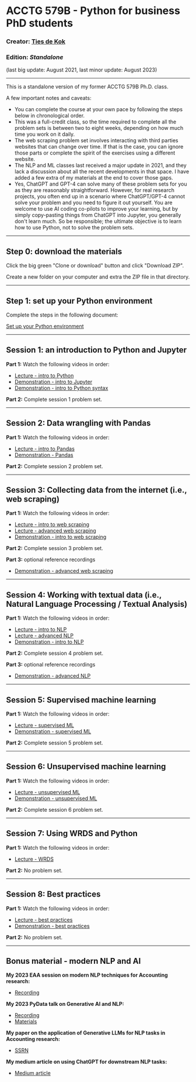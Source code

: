 # ACCTG 579B - Python for business PhD students
### Creator: <a href="https://www.tiesdekok.com" target="_blank">Ties de Kok</a> 
### Edition: *Standalone* 
(last big update: August 2021, last minor update: August 2023)

----

This is a standalone version of my former ACCTG 579B Ph.D. class.

A few important notes and caveats:  
- You can complete the course at your own pace by following the steps below in chronological order.   
- This was a full-credit class, so the time required to complete all the problem sets is between two to eight weeks, depending on how much time you work on it daily.
- The web scraping problem set involves interacting with third parties websites that can change over time. If that is the case, you can ignore those parts or complete the spirit of the exercises using a different website.
- The NLP and ML classes last received a major update in 2021, and they lack a discussion about all the recent developments in that space. I have added a few extra of my materials at the end to cover those gaps.
- Yes, ChatGPT and GPT-4 can solve many of these problem sets for you as they are reasonably straightforward. However, for real research projects, you often end up in a scenario where ChatGPT/GPT-4 cannot solve your problem and you need to figure it out yourself. You are welcome to use AI coding co-pilots to improve your learning, but by simply copy-pasting things from ChatGPT into Jupyter, you generally don't learn much. So be responsible; the ultimate objective is to learn how to use Python, not to solve the problem sets. 

----

## Step 0: download the materials

Click the big green "Clone or download" button and click "Download ZIP".

Create a new folder on your computer and extra the ZIP file in that directory. 

----

## Step 1: set up your Python environment

Complete the steps in the following document:

<a href='https://github.com/TiesdeKok/acctg-579B/blob/master/setup-python.md'>Set up your Python environment</a>

----

## Session 1: an introduction to Python and Jupyter

**Part 1:** Watch the following videos in order:
- <a href='https://youtu.be/sR5j7WcAk1g'>Lecture - intro to Python</a>
- <a href='https://youtu.be/kGcEWU1PgAg'>Demonstration - intro to Jupyter</a>
- <a href='https://youtu.be/feNltsyMzcQ'>Demonstration - intro to Python syntax</a>

**Part 2:** Complete session 1 problem set.

----

## Session 2: Data wrangling with Pandas

**Part 1:** Watch the following videos in order:
- <a href='https://youtu.be/MdtqwyOhZKk'>Lecture - intro to Pandas</a>
- <a href='https://youtu.be/almeNiqX-a4'>Demonstration - Pandas</a>

**Part 2:** Complete session 2 problem set.

----

## Session 3: Collecting data from the internet (i.e., web scraping) 

**Part 1:** Watch the following videos in order:
- <a href='https://youtu.be/yioYMHYvZ70'>Lecture - intro to web scraping</a>
- <a href='https://youtu.be/pyyFTeY7NXU'>Lecture - advanced web scraping</a>
- <a href='https://youtu.be/j0wP2UtH7h8'>Demonstration - intro to web scraping</a>

**Part 2:** Complete session 3 problem set.

**Part 3:** optional reference recordings
- <a href='https://youtu.be/1WYwUj8tJaI'>Demonstration - advanced web scraping</a>

----

## Session 4: Working with textual data (i.e., Natural Language Processing / Textual Analysis)

**Part 1:** Watch the following videos in order:
- <a href='https://youtu.be/bo2TVZS3nTA'>Lecture - intro to NLP</a>
- <a href='https://youtu.be/fa0pRqt2_ag'>Lecture - advanced NLP</a>
- <a href='https://youtu.be/kkO3dI4Ws-U'>Demonstration - intro to NLP</a>

**Part 2:** Complete session 4 problem set.

**Part 3:** optional reference recordings
- <a href='https://youtu.be/EdpZkM3vnIY'>Demonstration - advanced NLP</a>

----

## Session 5: Supervised machine learning

**Part 1:** Watch the following videos in order:
- <a href='https://youtu.be/0-kRlMqxmgo'>Lecture - supervised ML</a>
- <a href='https://youtu.be/fqcXjmKkiqE'>Demonstration - supervised ML</a>

**Part 2:** Complete session 5 problem set.

----

## Session 6: Unsupervised machine learning

**Part 1:** Watch the following videos in order:
- <a href='https://youtu.be/Ua2fqj753ak'>Lecture - unsupervised ML</a>
- <a href='https://youtu.be/GsV_ddRygx8'>Demonstration - unsupervised ML</a>

**Part 2:** Complete session 6 problem set.

----

## Session 7: Using WRDS and Python

**Part 1:** Watch the following videos in order:
- <a href='https://youtu.be/1gE06_L3ou4'>Lecture - WRDS</a>

**Part 2:** No problem set.

----

## Session 8: Best practices 

**Part 1:** Watch the following videos in order:
- <a href='https://youtu.be/kEHwUzF_5NY'>Lecture - best practices</a>
- <a href='https://youtu.be/022dozzvCas'>Demonstration - best practices</a>

**Part 2:** No problem set.

----

## Bonus material - modern NLP and AI

**My 2023 EAA session on modern NLP techniques for Accounting research:**
- <a href='https://youtu.be/0PtD9yMMAVY'>Recording</a>

**My 2023 PyData talk on Generative AI and NLP:**
- <a href='https://www.youtube.com/watch?v=CG3b6D3XNOE'>Recording</a>
- <a href='https://github.com/TiesdeKok/pydata_2023'>Materials</a>

**My paper on the application of Generative LLMs for NLP tasks in Accounting research:**
- <a href='https://papers.ssrn.com/sol3/papers.cfm?abstract_id=4429658'>SSRN</a>

**My medium article on using ChatGPT for downstream NLP tasks:**
- <a href='https://medium.com/towards-data-science/beyond-chat-bots-the-power-of-prompt-based-gpt-models-for-downstream-nlp-tasks-21eff204d599'>Medium article</a>
